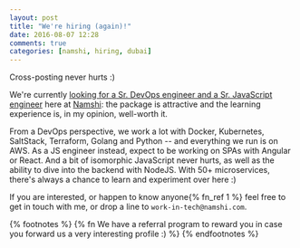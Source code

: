 ```yaml
---
layout: post
title: "We're hiring (again)!"
date: 2016-08-07 12:28
comments: true
categories: [namshi, hiring, dubai]
---
```


Cross-posting never hurts :)

<!-- more -->

We're currently [looking for a Sr. DevOps engineer and a Sr. JavaScript engineer](http://tech.namshi.com/blog/2016/08/07/currently-hiring-a-devops-engineer-and-a-js-hacker-here-in-dubai/)
here at [Namshi](https://www.namshi.com): the package is attractive and the
learning experience is, in my opinion, well-worth it.

From a DevOps perspective, we work a lot with Docker, Kubernetes, SaltStack, Terraform,
Golang and Python -- and everything we run is on AWS.
As a JS engineer instead, expect to be working on SPAs with Angular or React. And a bit of isomorphic JavaScript never
hurts, as well as the ability to dive into the backend with NodeJS.
With 50+ microservices, there's always a chance to learn and experiment over here :)

If you are interested, or happen to know anyone{% fn_ref 1 %} feel free to get in touch with me, or drop
a line to `work-in-tech@namshi.com`.

{% footnotes %}
  {% fn  We have a referral program to reward you in case you forward us a very interesting profile :) %}
{% endfootnotes %}